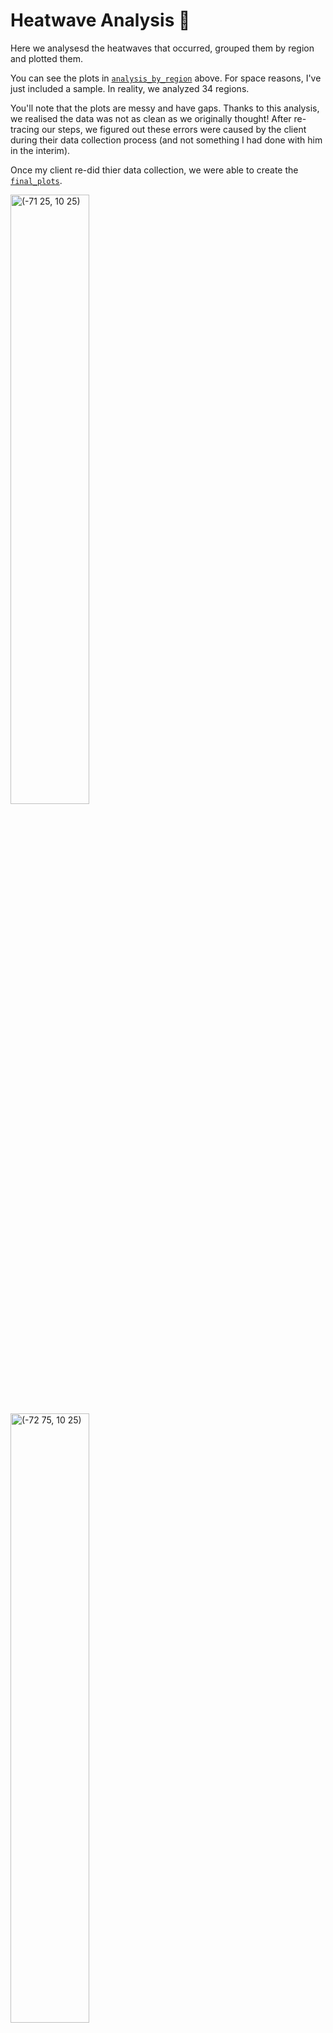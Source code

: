 # Heatwave Analysis 🥵

Here we analysesd the heatwaves that occurred, grouped them by region and plotted them. 

You can see the plots in [`analysis_by_region`](https://github.com/theadammurphy/geographic_data_analysis/tree/main/heatwaves/analysis_by_region) above. For space reasons, I've just included a sample. In reality, we analyzed 34 regions.

You'll note that the plots are messy and have gaps. Thanks to this analysis, we realised the data was not as clean as we originally thought! After re-tracing our steps, we figured out these errors were caused by the client during their data collection process (and not something I had done with him in the interim). 

Once my client re-did thier data collection, we were able to create the [`final_plots`](https://github.com/theadammurphy/geographic_data_analysis/tree/main/final_plots).

<img src="https://user-images.githubusercontent.com/51246969/159709517-b2e65654-f389-48ea-b21b-c1022435ab07.jpg" alt="(-71 25, 10 25)" style="width: 50%; height: 50%"/>

<img src="https://user-images.githubusercontent.com/51246969/159709567-ce1f4ed0-5254-4866-adb6-ebe2f175f50f.jpg" alt="(-72 75, 10 25)" style="width: 50%; height: 50%"/>

<img src="https://user-images.githubusercontent.com/51246969/159709544-6b7e779a-f3e6-47ba-b7ac-2567754151a0.jpg" alt="(-71 75, -35 75)" style="width: 50%; height: 50%"/>



